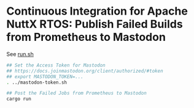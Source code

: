 # Continuous Integration for Apache NuttX RTOS: Publish Failed Builds from Prometheus to Mastodon

See [run.sh](run.sh)

```bash
## Set the Access Token for Mastodon
## https://docs.joinmastodon.org/client/authorized/#token
## export MASTODON_TOKEN=...
. ../mastodon-token.sh

## Post the Failed Jobs from Prometheus to Mastodon
cargo run
```
